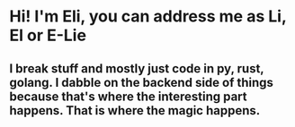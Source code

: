# Hi! I'm Eli, you can address me as Li, El or E-Lie 
## I break stuff and mostly just code in py, rust, golang. I dabble on the backend side of things because that's where the interesting part happens. That is where the magic happens.

<!-- -->

<!-- - 🔭 I’m currently working on ...
- 🌱 I’m currently learning ...
- 👯 I’m looking to collaborate on ...
- 🤔 I’m looking for help with ...
- 💬 Ask me about ...
- 📫 How to reach me: ...
- 😄 Pronouns: ...
- ⚡ Fun fact: ... -->

